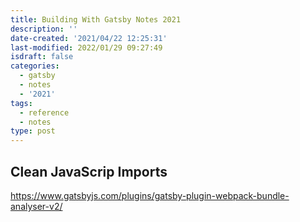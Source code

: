 ```yaml
---
title: Building With Gatsby Notes 2021
description: ''
date-created: '2021/04/22 12:25:31'
last-modified: 2022/01/29 09:27:49
isdraft: false
categories:
  - gatsby
  - notes
  - '2021'
tags:
  - reference
  - notes
type: post
---
```


## Clean JavaScrip Imports

https://www.gatsbyjs.com/plugins/gatsby-plugin-webpack-bundle-analyser-v2/
